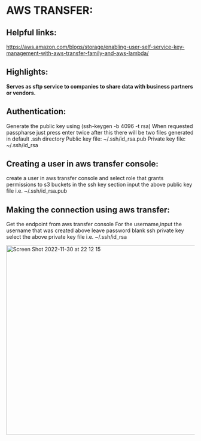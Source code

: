 # AWS TRANSFER:

## Helpful links:
https://aws.amazon.com/blogs/storage/enabling-user-self-service-key-management-with-aws-transfer-family-and-aws-lambda/

## Highlights:

**Serves as sftp service to companies to share data with business partners or vendors.**

## Authentication:
Generate the public key using (ssh-keygen -b 4096 -t rsa)
When requested passpharse just press enter twice
after this there will be two files generated in default .ssh directory
Public key file: ~/.ssh/id_rsa.pub 
Private key file: ~/.ssh/id_rsa

## Creating a user in aws transfer console:
create a user in aws transfer console and select role that grants permissions to s3 buckets
in the ssh key section input the above public key file i.e. ~/.ssh/id_rsa.pub 

## Making the connection using aws transfer:
Get the endpoint from aws transfer console
For the username,input the username that was created above 
leave password blank
ssh private key select the above private key file i.e. ~/.ssh/id_rsa


<img width="507" alt="Screen Shot 2022-11-30 at 22 12 15" src="https://user-images.githubusercontent.com/46095027/204979217-9cc997f5-b5ac-42d0-ae50-0560fde32ab7.png">








